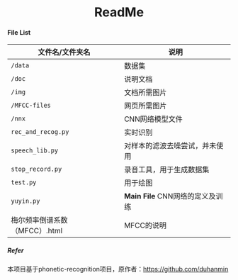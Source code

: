 # <center>ReadMe</center>

#### File List

| 文件名/文件夹名               | 说明                              |
| ----------------------------- | --------------------------------- |
| `/data`                       | 数据集                            |
| `/doc`                        | 说明文档                          |
| `/img`                        | 文档所需图片                      |
| `/MFCC-files`                 | 网页所需图片                      |
| `/nnx`                        | CNN网络模型文件                   |
| `rec_and_recog.py`            | 实时识别                          |
| `speech_lib.py`               | 对样本的滤波去噪尝试，并未使用    |
| `stop_record.py`              | 录音工具，用于生成数据集          |
| `test.py`                     | 用于绘图                          |
| `yuyin.py`                    | **Main File** CNN网络的定义及训练 |
| 梅尔频率倒谱系数（MFCC）.html | MFCC的说明                        |



##### Refer

本项目基于phonetic-recognition项目，原作者：https://github.com/duhanmin